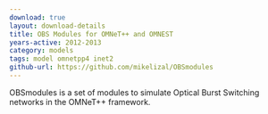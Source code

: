 ```yaml
---
download: true
layout: download-details
title: OBS Modules for OMNeT++ and OMNEST
years-active: 2012-2013
category: models
tags: model omnetpp4 inet2
github-url: https://github.com/mikelizal/OBSmodules
---
```


OBSmodules is a set of modules to simulate Optical Burst Switching networks in the OMNeT++ framework.
